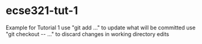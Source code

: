 
# ecse321-tut-1
Example for Tutorial 1
use "git add <file>..." to update what will be committed
use "git checkout -- <file>..." to discard changes in working directory
edits
